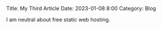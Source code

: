 Title: My Third Article
Date: 2023-01-08 8:00
Category: Blog

I am neutral about free static web hosting.